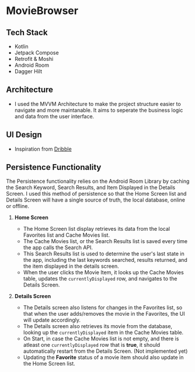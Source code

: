 # MovieBrowser

## Tech Stack
- Kotlin
- Jetpack Compose
- Retrofit & Moshi
- Android Room
- Dagger Hilt

## Architecture
- I used the MVVM Architecture to make the project structure easier to navigate and more maintanable. It aims to seperate the business logic and data from the user interface.

## UI Design
- Inspiration from [Dribble](https://dribbble.com/shots/4276185-Movie-Application)

## Persistence Functionality
The Persistence functionality relies on the Android Room Library by caching the Search Keyword, Search Results, and Item Displayed in the Details Screen. I used this method of persistence so that the Home Screen list and Details Screen will have a single source of truth, the local database, online or offline.

1. **Home Screen**
    - The Home Screen list display retrieves its data from the local Favorites list and Cache Movies list.
    - The Cache Movies list, or the Search Results list is saved every time the app calls the Search API.
    - This Search Results list is used to determine the user's last state in the app, including the last keywords searched, results returned, and the item displayed in the details screen.
    - When the user clicks the Movie Item, it looks up the Cache Movies table, updates the `currentlyDisplayed` row, and navigates to the Details Screen.
    
2. **Details Screen**
    - The Details screen also listens for changes in the Favorites list, so that when the user adds/removes the movie in the Favorites, the UI will update accordingly.
    - The Details screen also retrieves its movie from the database, looking up the `currentlyDisplayed` item in the Cache Movies table.
    - On Start, in case the Cache Movies list is not empty, and there is atleast one `currentlyDisplayed` row that is **true**, it should automatically restart from the Details Screen. (Not implemented yet)
    - Updating the **Favorite** status of a movie item should also update in the Home Screen list.